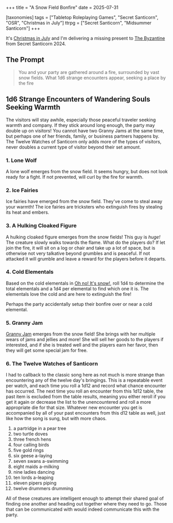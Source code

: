 +++
title = "A Snow Field Bonfire"
date = 2025-07-31

[taxonomies]
tags = ["Tabletop Roleplaying Games", "Secret Santicorn", "OSR", "Christmas in July"]
ttrpg = ["Secret Santicorn", "Midsummer Santicorn"]
+++

It's [Christmas in July](@/christmas_in_july_2025/index.md) and I'm delivering a missing present to [The Byzantine](https://espharel.blogspot.com/) from Secret Santicorn 2024.

## The Prompt

> You and your party are gathered around a fire, surrounded by vast snow fields. What 1d6 strange encounters appear, seeking a place by the fire

<!-- more -->

## 1d6 Strange Encounters of Wandering Souls Seeking Warmth

The visitors will stay awhile, especially those peaceful traveler seeking warmth and company.
If they stick around long enough, the party may double up on visitors!
You cannot have two Granny Jams at the same time, but perhaps one of her friends, family, or business partners happens by.
The Twelve Watches of Santicorn only adds more of the types of visitors, never doubles a current type of visitor beyond their set amount.

### 1. Lone Wolf

A lone wolf emerges from the snow field.
It seems hungry, but does not look ready for a fight.
If not prevented, will curl by the fire for warmth.

### 2. Ice Fairies

Ice fairies have emerged from the snow field.
They've come to steal away your warmth!
The ice fairies are tricksters who extinguish fires by stealing its heat and embers.

### 3. A Hulking Cloaked Figure

A hulking cloaked figure emerges from the snow fields!
This guy is *huge!*
The creature slowly walks towards the flame.
What do the players do?
If let join the fire, it will sit on a log or chair and take up a lot of space, but is otherwise not very talkative beyond grumbles and is peaceful.
If not attacked it will grumble and leave a reward for the players before it departs.

### 4. Cold Elementals

Based on the cold elementals in [Oh no! It's snow!](@/oh_no_its_snow/index.md), roll 1d4 to determine the total elementals and a 1d4 per elemental to find which one it is.
The elementals love the cold and are here to extinguish the fire!

Perhaps the party accidentally setup their bonfire over or near a cold elemental.

### 5. Granny Jam

[Granny Jam](@/granny_jam/index.md) emerges from the snow field!
She brings with her multiple wears of jams and jellies and more!
She will sell her goods to the players if interested, and if she is treated well and the players earn her favor, then they will get some special jam for free.

### 6. The Twelve Watches of Santicorn

I had to callback to the classic song here as not much is more strange than encountering any of the twelve day's bringings.
This is a repeatable event per watch, and each time you roll a 1d12 and record what chance encounter has occurred.
The next time you roll an encounter from this 1d12 table, the past item is excluded from the table results, meaning you either reroll if you get it again or decrease the list to the unencountered and roll a more appropriate die for that size.
Whatever new encounter you get is accompanied by all of your past encounters from this d12 table as well, just like how the song is sung, but with more chaos.

1. a partridge in a pear tree
2. two turtle doves
3. three french hens
4. four calling birds
5. five gold rings
6. six geese a-laying
7. seven swans a-swimming
8. eight maids a-milking
9. nine ladies dancing
10. ten lords a-leaping
11. eleven pipers piping
12. twelve drummers drumming

All of these creatures are intelligent enough to attempt their shared goal of finding one another and heading out together where they need to go.
Those that can be communicated with would indeed communicate this with the party.
